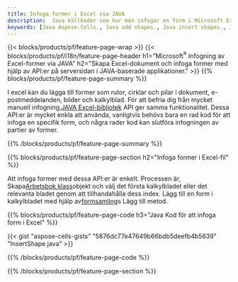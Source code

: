 ```yaml
---
title: Infoga former i Excel via JAVA
description:  Java källkoder som hur man infogar en form i Microsoft Excel-filer med hjälp av JAVA Library.
keywords: [Java Aspose.Cells., Java add shapes., Java insert shapes., Java create shapes]
---
```

{{< blocks/products/pf/feature-page-wrap >}}
{{< blocks/products/pf/i18n/feature-page-header h1="Microsoft<sup>&reg;</sup> Infogning av Excel-former via JAVA" h2="Skapa Excel-dokument och infoga former med hjälp av API:er på serversidan i JAVA-baserade applikationer." >}}
{{% blocks/products/pf/feature-page-summary %}}

 I excel kan du lägga till former som rutor, cirklar och pilar i dokument, e-postmeddelanden, bilder och kalkylblad. För att befria dig från mycket manuell infogning,[JAVA Excel-bibliotek](https://releases.aspose.com/cells/java/) API ger samma funktionalitet. Dessa API:er är mycket enkla att använda, vanligtvis behövs bara en rad kod för att infoga en specifik form, och några rader kod kan slutföra infogningen av partier av former.

{{% /blocks/products/pf/feature-page-summary %}}

{{% blocks/products/pf/feature-page-section h2="Infoga former i Excel-fil" %}}

 Att infoga former med dessa API:er är enkelt. Processen är, Skapa[Arbetsbok klass](https://reference.aspose.com/cells/java/com.aspose.cells/workbook/)objekt och välj det första kalkylbladet eller det relevanta bladet genom att tillhandahålla dess index. Lägg till en form i kalkylbladet med hjälp av[formsamling](https://reference.aspose.com/cells/java/com.aspose.cells/shapecollection/)s Lägg till metod.

{{% blocks/products/pf/feature-page-code h3="Java Kod för att infoga form i Excel" %}}

{{< gist "aspose-cells-gists" "5876dc77e47649b66bdb5deefb4b5639" "InsertShape.java" >}}

{{% /blocks/products/pf/feature-page-code %}}

{{% /blocks/products/pf/feature-page-section %}}
